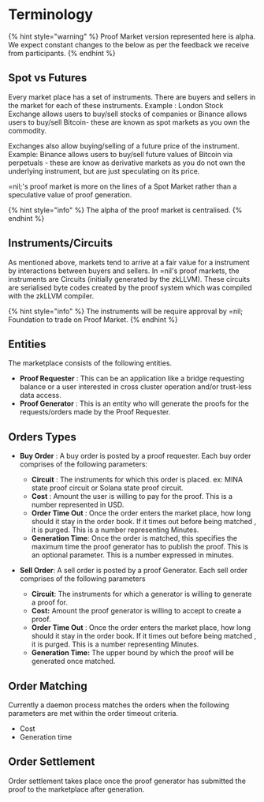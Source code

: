 # Terminology

{% hint style="warning" %}
Proof Market version represented here is alpha. We expect constant changes to the below as per the feedback we receive from participants.
{% endhint %}

## Spot vs Futures

Every market place has a set of instruments. There are buyers and sellers in the market for each of these instruments. Example : London Stock Exchange allows users to buy/sell stocks of companies  or Binance allows users to buy/sell Bitcoin- these are known as spot markets as you own the commodity.&#x20;

Exchanges also allow buying/selling of a future price of the instrument. Example: Binance allows users to buy/sell future values of Bitcoin via perpetuals - these are know as derivative markets as you do not own the underlying instrument, but are just speculating on its price.

\=nil;'s proof market is more on the lines of a Spot Market rather than a speculative value of proof generation.

{% hint style="info" %}
The alpha of the proof market is centralised.
{% endhint %}



## Instruments/Circuits

As mentioned above, markets tend to arrive at a fair value for a instrument by interactions between buyers and sellers. In =nil's proof markets, the instruments are Circuits (initially generated by the zkLLVM). These circuits are serialised byte codes created by the proof system which was compiled with the zkLLVM compiler.&#x20;

{% hint style="info" %}
The instruments will be require approval by =nil; Foundation to trade on Proof Market.
{% endhint %}



## Entities

The marketplace consists of the following entities.

* **Proof Requester** : This can be an application like a bridge requesting balance or a user interested in cross cluster operation and/or trust-less data access.
* **Proof Generator** : This is an entity who will generate the proofs for the requests/orders made by the Proof Requester.

## Orders Types

* **Buy Order** : A buy order is posted by a proof requester. Each buy order comprises of the following parameters:
  * **Circuit** : The instruments for which this order is placed. ex: MINA state proof circuit or Solana state proof circuit.
  * **Cost** : Amount the user is willing to pay for the proof. This is a number represented in USD.
  * **Order Time Out** : Once the order enters the market place, how long should it stay in the order book. If it times out before being matched , it is purged. This is a number representing   Minutes.
  *   **Generation Time**:  Once the order is matched, this specifies the maximum time the proof generator has to publish the proof. This is an optional parameter. This is a number expressed in minutes.&#x20;


* **Sell Order**: A sell order is posted by a proof Generator. Each sell order comprises of the following parameters
  * **Circuit**: The instruments for which a generator is willing to generate a proof for.
  * **Cost:** Amount the proof generator is willing to accept to create a proof.
  * **Order Time Out** : Once the order enters the market place, how long should it stay in the order book. If it times out before being matched , it is purged. This is a number representing   Minutes.
  * **Generation Time:** The upper bound by which the proof will be generated once matched.

## Order Matching

Currently a daemon process matches the orders when the following parameters are met within the order timeout criteria.

* Cost
* Generation time

## Order Settlement

Order settlement takes place once the proof generator has submitted the proof to the marketplace after generation.


